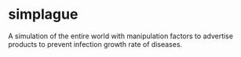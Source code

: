 # simplague
A simulation of the entire world with manipulation factors to advertise products to prevent infection growth rate of diseases.
